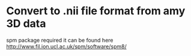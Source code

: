 # Convert to .nii file format from amy 3D data

spm package required
it can be found here
http://www.fil.ion.ucl.ac.uk/spm/software/spm8/
